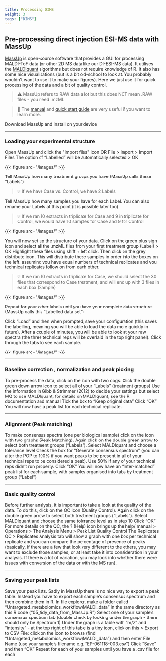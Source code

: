 ```yaml
---
title: Processing DIMS
weight: 3
tags: ["DIMS"]
---
```


## Pre-processing direct injection ESI-MS data with MassUp

[MassUp](http://sing-group.org/mass-up/index.php) is open-source software that provides a GUI for processing MALDI-ToF data (or other 2D MS data like our DI-ESI-MS data). It utilises the [MALDIquant]() algorithms but does not require knowledge of R. It also has some nice visualisations (but is a bit old-school to look at. You probably wouldn’t want to use it to make your figures). Here we just use it for quick processing of the data and a bit of quality control.

> :warning: MassUp refers to RAW data a lot but this does NOT mean .RAW files - you need .mzML

> :book: The [manual](http://sing-group.org/mass-up/manual) and [quick start guide](http://sing-group.org/mass-up/quickstart) are very useful if you want to learn more.

Download MassUp and install on your device

---

### Loading your experimental structure

Open MassUp and click the "import files" icon OR File > Import > Import Files
The option of “Labelled” will be automatically selected > OK

{{< figure src="/images/" >}}

Tell MassUp how many treatment groups you have (MassUp calls these “Labels”)

> :bulb: If we have Case vs. Control, we have 2 Labels

Tell MassUp how many samples you have for each Label. You can also rename your Labels at this point (it is possible later too)

> :bulb: If we ran 10 extracts in triplicate for Case and 9 in triplicate for Control, we would have 10 samples for Case and 9 for Control

{{< figure src="/images/" >}}

You will now set up the structure of your data. Click on the green plus sign icon and select all the .mzML files from your first treatment group (Label) > OK
Highlight these files using shift + left click. Then click on the grey distribute icon. This will distribute these samples in order into the boxes on the left, assuming you have equal numbers of technical replicates and you technical replicates follow on from each other. 

> :bulb: If we ran 10 extracts in triplicate for Case, we should select the 30 files that correspond to Case treatment, and will end up with 3 files in each box (Sample)

{{< figure src="/images/" >}}

Repeat for your other labels until you have your complete data structure (MassUp calls this “Labelled data set”)

Click “Load” and then when prompted, save your configuration (this saves the labelling, meaning you will be able to load the data more quickly in future).
After a couple of minutes, you will be able to look at your raw spectra (the three technical reps will be overlaid in the top right panel). Click through the tabs to see each sample.

{{< figure src="/images/" >}}

---

### Baseline correction , normalization and peak picking

To pre-process the data, click on the icon with two cogs.
Click the double green down arrow icon to select all of your “Labels” (treatment groups)
Use the information in Gibb & Strimmer (2012) to decide your settings but select MQ to use MALDIquant, for details on MALDIquant, see the R documentation and manual
Tick the box to “Keep original data”
Click “OK”
You will now have a peak list for each technical replicate. 

---

### Alignment (Peak matching)

To make consensus spectra (one per biological sample) click on the icon with two graphs (Peak Matching).
Again click on the double green arrow to select both treatment groups (“Labels”).
Select MALDIquant and choose a tolerance level
Check the box for “Generate consensus spectrum” (you can alter the POP to 100% if you want peaks to be present in all of your technical reps to be considered a peak). Use 50% if any of your technical reps didn’t run properly.
Click “OK”
You will now have an “Inter-matched” peak list for each sample, with samples organised into tabs by treatment group (“Label”)

---

### Basic quality control

Before further analysis, it is important to take a look at the quality of the data. To do this, click on the QC icon (Quality Control).
Again click on the double green arrow to select both treatment groups (“Labels”).
Select MALDIquant and choose the same tolerance level as in step 10
Click “OK”
For more details on the QC, the ? (Help) icon brings up the help/ manual > Operations > The Analysis Menu > Peak List Quality Control
The Replicates QC > Replicates Analysis tab will show a graph with one box per technical replicate and you can compare the percentage of presence of peaks (basically, if there are a few that look very different to the others, you may want to exclude those samples, or at least take it into consideration in your analysis. If there is a lot of variation, you may look into whether there were issues with conversion of the data or with the MS run).

---

### Saving your peak lists

Save your peak lists. Sadly in MassUp there is no nice way to export a peak table. Instead you have to export each sample’s consensus spectrum and then combine them in R. 
In file explorer, make a folder called “Untargeted_metabolomics_workflow/MALDI_data” in the same directory as this R code (“05_tidy_data_from_MassUp.R”)
Select one of your sample’s consensus spectrum tab (double check by looking under the graph - there should only be Spectrum 1)
Under the graph is a table with “m/z” and “intensity” - at the top right of this table is a tiny icon, click on this > Export to CSV
File: click on the icon to browse (find “Untargeted_metabolomics_workflow/MALDI_data”) and then enter File Name (use your sample’s filename e.g. “EP-061118-003.csv”)
Click “Save” and then “OK”
Repeat for each of your samples until you have a .csv file for each
